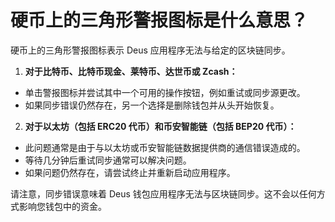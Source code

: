 # 硬币上的三角形警报图标是什么意思？

硬币上的三角形警报图标表示 Deus 应用程序无法与给定的区块链同步。

1. **对于比特币、比特币现金、莱特币、达世币或 Zcash：**
- 单击警报图标并尝试其中一个可用的操作按钮，例如重试或同步源更改。
- 如果同步错误仍然存​​在，另一个选择是删除钱包并从头开始恢复。

2. **对于以太坊（包括 ERC20 代币）和币安智能链（包括 BEP20 代币）：**
- 此问题通常是由于与以太坊或币安智能链数据提供商的通信错误造成的。
- 等待几分钟后重试同步通常可以解决问题。
- 如果问题仍然存在，请尝试终止并重新启动应用程序。

请注意，同步错误意味着 Deus 钱包应用程序无法与区块链同步。这不会以任何方式影响您钱包中的资金。